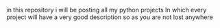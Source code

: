 in this repository i will be posting all my python projects
In which every project will have a very good description so as you are not lost anywhere
